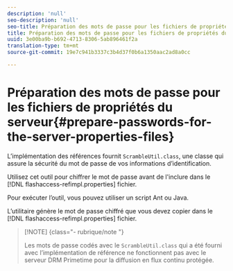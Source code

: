 ```yaml
---
description: 'null'
seo-description: 'null'
seo-title: Préparation des mots de passe pour les fichiers de propriétés du serveur
title: Préparation des mots de passe pour les fichiers de propriétés du serveur
uuid: 3e00ba9b-b692-4713-8306-5ab896461f2a
translation-type: tm+mt
source-git-commit: 19e7c941b3337c3b4d37f0b6a1350aac2ad8a0cc

---
```



# Préparation des mots de passe pour les fichiers de propriétés du serveur{#prepare-passwords-for-the-server-properties-files}

L’implémentation des références fournit `ScrambleUtil.class`, une classe qui assure la sécurité du mot de passe de vos informations d’identification.

Utilisez cet outil pour chiffrer le mot de passe avant de l&#39;inclure dans le [!DNL flashaccess-refimpl.properties] fichier.

Pour exécuter l’outil, vous pouvez utiliser un script Ant ou Java.

L’utilitaire génère le mot de passe chiffré que vous devez copier dans le [!DNL flashaccess-refimpl.properties] fichier.

>[!NOTE] {class=&quot;- rubrique/note &quot;}
>
>Les mots de passe codés avec le `ScrambleUtil.class` qui a été fourni avec l’implémentation de référence ne fonctionnent pas avec le serveur DRM Primetime pour la diffusion en flux continu protégée.
